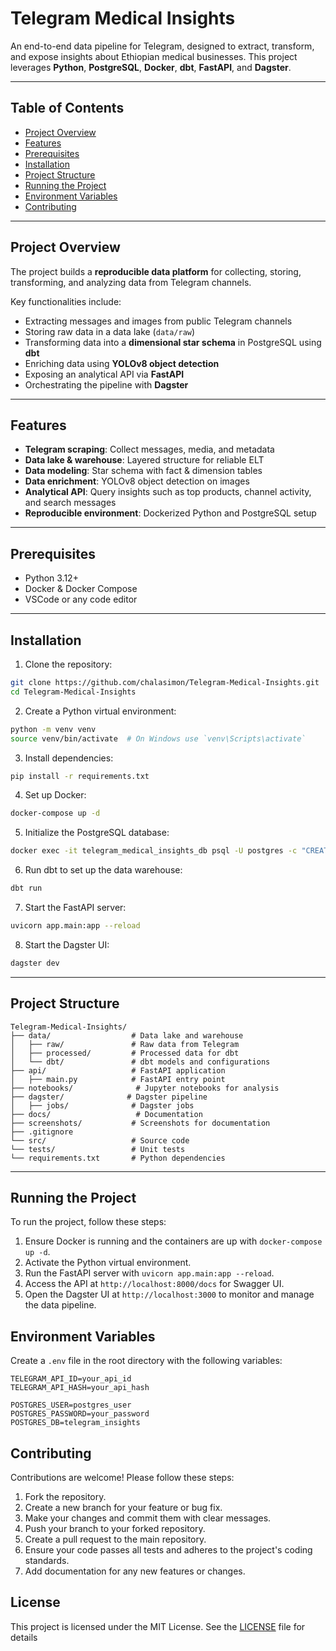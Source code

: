 # Telegram Medical Insights

An end-to-end data pipeline for Telegram, designed to extract, transform, and expose insights about Ethiopian medical businesses. This project leverages **Python**, **PostgreSQL**, **Docker**, **dbt**, **FastAPI**, and **Dagster**.

---

## Table of Contents

- [Project Overview](#project-overview)  
- [Features](#features)  
- [Prerequisites](#prerequisites)  
- [Installation](#installation)  
- [Project Structure](#project-structure)  
- [Running the Project](#running-the-project)  
- [Environment Variables](#environment-variables)  
- [Contributing](#contributing)  

---

## Project Overview

The project builds a **reproducible data platform** for collecting, storing, transforming, and analyzing data from Telegram channels.  

Key functionalities include:

- Extracting messages and images from public Telegram channels  
- Storing raw data in a data lake (`data/raw`)  
- Transforming data into a **dimensional star schema** in PostgreSQL using **dbt**  
- Enriching data using **YOLOv8 object detection**  
- Exposing an analytical API via **FastAPI**  
- Orchestrating the pipeline with **Dagster**  

---

## Features

- **Telegram scraping**: Collect messages, media, and metadata  
- **Data lake & warehouse**: Layered structure for reliable ELT  
- **Data modeling**: Star schema with fact & dimension tables  
- **Data enrichment**: YOLOv8 object detection on images  
- **Analytical API**: Query insights such as top products, channel activity, and search messages  
- **Reproducible environment**: Dockerized Python and PostgreSQL setup  

---

## Prerequisites
 
- Python 3.12+  
- Docker & Docker Compose  
- VSCode or any code editor  

---

## Installation

1. Clone the repository:

```bash
git clone https://github.com/chalasimon/Telegram-Medical-Insights.git
cd Telegram-Medical-Insights
```
2. Create a Python virtual environment:

```bash
python -m venv venv
source venv/bin/activate  # On Windows use `venv\Scripts\activate`
```
3. Install dependencies:

```bash
pip install -r requirements.txt
```
4. Set up Docker:
```bash
docker-compose up -d
```
5. Initialize the PostgreSQL database:

```bash
docker exec -it telegram_medical_insights_db psql -U postgres -c "CREATE DATABASE telegram_insights;"
```
6. Run dbt to set up the data warehouse:

```bash
dbt run
```
7. Start the FastAPI server:

```bash
uvicorn app.main:app --reload
```
8. Start the Dagster UI:

```bash
dagster dev
```
---
## Project Structure

```
Telegram-Medical-Insights/
├── data/                  # Data lake and warehouse
│   ├── raw/               # Raw data from Telegram
│   ├── processed/         # Processed data for dbt
│   └── dbt/               # dbt models and configurations
├── api/                   # FastAPI application
│   ├── main.py            # FastAPI entry point
├── notebooks/              # Jupyter notebooks for analysis
├── dagster/              # Dagster pipeline
│   ├── jobs/              # Dagster jobs
├── docs/                   # Documentation
├── screenshots/           # Screenshots for documentation
├── .gitignore
└── src/                   # Source code
└── tests/                 # Unit tests
└── requirements.txt       # Python dependencies
``` 
---
## Running the Project
To run the project, follow these steps:
1. Ensure Docker is running and the containers are up with `docker-compose up -d`.
2. Activate the Python virtual environment.
3. Run the FastAPI server with `uvicorn app.main:app --reload`.
4. Access the API at `http://localhost:8000/docs` for Swagger UI.
5. Open the Dagster UI at `http://localhost:3000` to monitor and
manage the data pipeline.
## Environment Variables
Create a `.env` file in the root directory with the following variables:
```plaintext
TELEGRAM_API_ID=your_api_id
TELEGRAM_API_HASH=your_api_hash

POSTGRES_USER=postgres_user
POSTGRES_PASSWORD=your_password
POSTGRES_DB=telegram_insights
```

## Contributing
Contributions are welcome! Please follow these steps:
1. Fork the repository.
2. Create a new branch for your feature or bug fix.
3. Make your changes and commit them with clear messages.
4. Push your branch to your forked repository.
5. Create a pull request to the main repository.
6. Ensure your code passes all tests and adheres to the project's coding standards.
7. Add documentation for any new features or changes.
## License
This project is licensed under the MIT License. See the [LICENSE](LICENSE) file for details